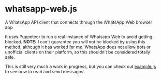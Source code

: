 # whatsapp-web.js
A WhatsApp API client that connects through the WhatsApp Web browser app

It uses Puppeteer to run a real instance of Whatsapp Web to avoid getting blocked.
**NOTE:** I can't guarantee you will not be blocked by using this method, although it has worked for me. WhatsApp does not allow bots or unofficial clients on their platform, so this shouldn't be considered totally safe.

This is still very much a work in progress, but you can check out [example.js](./example.js) to see how to read and send messages.

